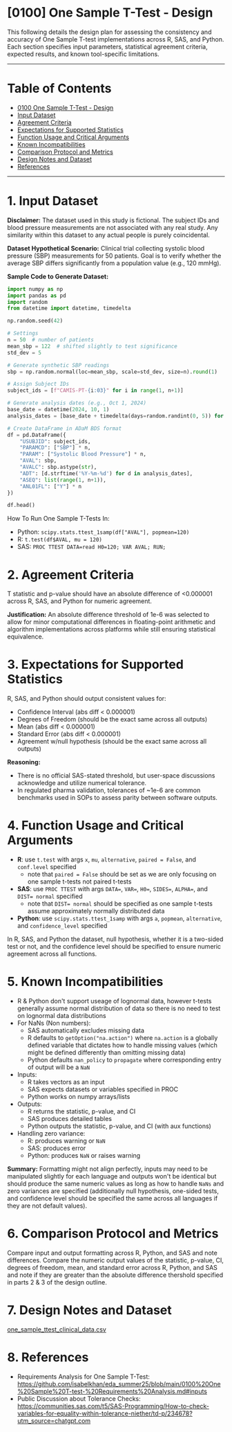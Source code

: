 # [0100] One Sample T-Test - Design
This following details the design plan for assessing the consistency and accuracy of One Sample T-test implementations across R, SAS, and Python. Each section specifies input parameters, statistical agreement criteria, expected results, and known tool-specific limitations.

---
# Table of Contents 
- [0100 One Sample T-Test - Design](#0100-One-Sample-TTest---Design)
- [Input Dataset](#input-dataset)
- [Agreement Criteria](#agreement-criteria)
- [Expectations for Supported Statistics](#expectations-for-supported-statistics)
- [Function Usage and Critical Arguments](#function-usage-and-critical-arguments)
- [Known Incompatibilities](#known-incompatibilities)
- [Comparison Protocol and Metrics](#comparison-protocol-and-metrics)
- [Design Notes and Dataset](#design-notes-and-dataset)
- [References](#references)

---

# 1. Input Dataset 

**Disclaimer:** The dataset used in this study is fictional. The subject IDs and blood pressure measurements are not associated with any real study. Any similarity within this dataset to any actual people is purely coincidental.

**Dataset Hypothetical Scenario:** Clinical trial collecting systolic blood pressure (SBP) measurements for 50 patients. Goal is to verify whether the average SBP differs significantly from a population value (e.g., 120 mmHg).

**Sample Code to Generate Dataset:**

```Python
import numpy as np
import pandas as pd
import random
from datetime import datetime, timedelta

np.random.seed(42)

# Settings
n = 50  # number of patients
mean_sbp = 122  # shifted slightly to test significance
std_dev = 5

# Generate synthetic SBP readings
sbp = np.random.normal(loc=mean_sbp, scale=std_dev, size=n).round(1)

# Assign Subject IDs
subject_ids = [f"CAMIS-PT-{i:03}" for i in range(1, n+1)]

# Generate analysis dates (e.g., Oct 1, 2024)
base_date = datetime(2024, 10, 1)
analysis_dates = [base_date + timedelta(days=random.randint(0, 5)) for _ in range(n)]

# Create DataFrame in ADaM BDS format
df = pd.DataFrame({
    "USUBJID": subject_ids,
    "PARAMCD": ["SBP"] * n,
    "PARAM": ["Systolic Blood Pressure"] * n,
    "AVAL": sbp,
    "AVALC": sbp.astype(str),
    "ADT": [d.strftime('%Y-%m-%d') for d in analysis_dates],
    "ASEQ": list(range(1, n+1)),
    "ANL01FL": ["Y"] * n
})

df.head()
```

How To Run One Sample T-Tests In: 
- Python: `scipy.stats.ttest_1samp(df["AVAL"], popmean=120)`
- R: `t.test(df$AVAL, mu = 120)`
- SAS: `PROC TTEST DATA=read H0=120; VAR AVAL; RUN;`

# 2. Agreement Criteria 
T statistic and p-value should have an absolute difference of <0.000001 across R, SAS, and Python for numeric agreement. 

**Justification:** An absolute difference threshold of 1e-6 was selected to allow for minor computational differences in floating-point arithmetic and algorithm implementations across platforms while still ensuring statistical equivalence.

# 3. Expectations for Supported Statistics
R, SAS, and Python should output consistent values for: 
- Confidence Interval (abs diff < 0.000001)
- Degrees of Freedom (should be the exact same across all outputs)
- Mean (abs diff < 0.000001)
- Standard Error (abs diff < 0.000001)
- Agreement w/null hypothesis (should be the exact same across all outputs)

**Reasoning:**
- There is no official SAS-stated threshold, but user-space discussions acknowledge and utilize numerical tolerance.
- In regulated pharma validation, tolerances of ~1e-6 are common benchmarks used in SOPs to assess parity between software outputs.

# 4. Function Usage and Critical Arguments 
- **R**: use `t.test` with args `x`, `mu`, `alternative`, `paired = False`, and `conf.level` specified 
    - note that `paired = False` should be set as we are only focusing on one sample t-tests not paired t-tests
- **SAS**: use `PROC TTEST` with args `DATA=`, `VAR=`, `H0=`, `SIDES=`, `ALPHA=`, and `DIST= normal` specified
    - note that `DIST= normal` should be specified as one sample t-tests assume approximately normally distributed data
- **Python**: use `scipy.stats.ttest_1samp` with args `a`, `popmean`, `alternative`, and `confidence_level` specified 

In R, SAS, and Python the dataset, null hypothesis, whether it is a two-sided test or not, and the confidence level should be specified to ensure numeric agreement across all functions. 

# 5. Known Incompatibilities 
- R & Python don't support useage of lognormal data, however t-tests generally assume normal distribution of data so there is no need to test on lognormal data distributions 
- For NaNs (Non numbers): 
    - SAS automatically excludes missing data
    - R defaults to `getOption("na.action")` where `na.action` is a globally defined variable that dictates how to handle missing values (which might be defined differently than omitting missing data)
    - Python defaults `nan_policy` to `propagate` where corresponding entry of output will be a `NaN`
- Inputs: 
    - R takes vectors as an input 
    - SAS expects datasets or variables specified in PROC 
    - Python works on numpy arrays/lists 
- Outputs:
    - R returns the statistic, p-value, and CI 
    - SAS produces detailed tables 
    - Python outputs the statistic, p-value, and CI (with aux functions)
- Handling zero variance: 
    - R: produces warning or `NaN` 
    - SAS: produces error 
    - Python: produces `NaN` or raises warning 

**Summary:** Formatting might not align perfectly, inputs may need to be manipulated slightly for each language and outputs won't be identical but should produce the same numeric values as long as how to handle `NaNs` and zero variances are specified (additionally null hypothesis, one-sided tests, and confidence level should be specified the same across all languages if they are not default values).  

# 6. Comparison Protocol and Metrics 
Compare input and output formatting across R, Python, and SAS and note differences. Compare the numeric output values of the statistic, p-value, CI, degrees of freedom, mean, and standard error across R, Python, and SAS and note if they are greater than the absolute difference thershold specified in parts 2 & 3 of the design outline. 

# 7. Design Notes and Dataset 
[one_sample_ttest_clinical_data.csv](./one_sample_ttest_clinical_data.csv) 

# 8. References 
- Requirements Analysis for One Sample T-Test: https://github.com/isabelkhan/eda_summer25/blob/main/0100%20One%20Sample%20T-test-%20Requirements%20Analysis.md#inputs 
- Public Discussion about Tolerance Checks: https://communities.sas.com/t5/SAS-Programming/How-to-check-variables-for-equality-within-tolerance-niether/td-p/234678?utm_source=chatgpt.com 
